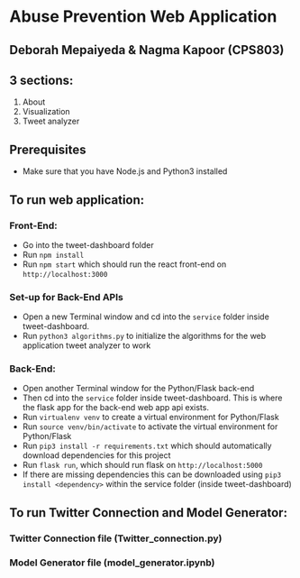 # Abuse Prevention Web Application
## Deborah Mepaiyeda & Nagma Kapoor (CPS803)

## 3 sections:

1. About  
2. Visualization
3. Tweet analyzer

## Prerequisites 
- Make sure that you have Node.js and Python3 installed

## To run web application:
### Front-End:
- Go into the tweet-dashboard folder
- Run `npm install `
- Run `npm start` which should run the react front-end on `http://localhost:3000`

### Set-up for Back-End APIs
- Open a new Terminal window and cd into the `service` folder inside tweet-dashboard.
- Run `python3 algorithms.py` to initialize the algorithms for the web application tweet analyzer to work

### Back-End:
- Open another Terminal window for the Python/Flask back-end
- Then cd into the `service` folder inside tweet-dashboard. This is where the flask app for the back-end web app api exists.
- Run `virtualenv venv` to create a virtual environment for Python/Flask
- Run `source venv/bin/activate` to activate the virtual environment for Python/Flask
- Run `pip3 install -r requirements.txt` which should automatically download dependencies for this project
- Run `flask run`, which should run flask on `http://localhost:5000`
- If there are missing dependencies this can be downloaded using `pip3 install <dependency>` within the service folder (inside tweet-dashboard)

## To run Twitter Connection and Model Generator:

### Twitter Connection file (Twitter_connection.py)
### Model Generator file (model_generator.ipynb) 